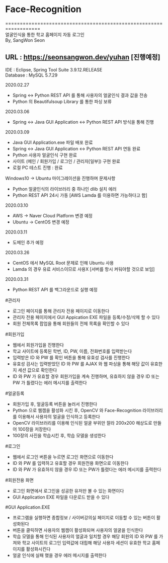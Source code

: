 # Face-Recognition   
==================================================================   
얼굴인식을 통한 학교 홈페이지 자동 로그인   
By, SangWon Seon   

URL : https://seonsangwon.dev/yuhan [진행예정]
------------------------------------------------------------------

IDE : Eclipse, Spring Tool Suite 3.9.12.RELEASE   
Database : MySQL 5.7.29   

2020.02.27
 - Spring <-> Python REST API 를 통해 사용자의 얼굴인식 결과 값을 전송
 - Python 의 Beautifulsoup Library 를 통한 파싱 보류 

2020.03.06
 - Spring <-> Java GUI Application <-> Python REST API 방식을 통해 진행
 
2020.03.09
 - Java GUI Application.exe 파일 배포 완료
 - Spring <-> Java GUI Application <-> Python REST API 연동 완료
 - Python 사용자 얼굴인식 구현 완료
 - 사이트 (메인 / 회원가입 / 로그인 / 관리자[일부]) 구현 완료
 - 로컬 PC 테스트 진행 : 완료

Windows10 -> Ubuntu 마이그레이션을 진행하며 문제사항 
 - Python 얼굴인식의 라이브러리 중 하나인 dlib 설치 에러
 - Python REST API 24시 가동 [AWS Lamda 를 이용하면 가능하다고 함]

2020.03.10
 - AWS -> Naver Cloud Platform 변경 예정
 - Ubuntu -> CentOS 변경 예정
 
2020.03.11
 - 도메인 추가 예정
 
2020.03.26
 - CentOS 에서 MySQL Root 문제로 인해 Ubuntu 사용
 - Lamda 의 경우 유료 서비스이므로 사용X [서버를 항시 켜둬야할 것으로 보임]
 
2020.03.31
 - Python REST API 를 백그라운드로 실행 예정

#관리자
 - 로그인 페이지를 통해 관리자 전용 페이지로 이동한다
 - 관리자 전용 페이지에서 GUI Appication EXE 파일을 등록/수정/삭제 할 수 있다
 - 회원 전체목록 팝업을 통해 회원들의 전체 목록을 확인할 수 있다

#회원가입
 - 웹에서 회원가입을 진행한다
 - 학교 사이트에 등록된 학번, ID, PW, 이름, 전화번호를 입력받는다
 - 입력받은 ID 와 PW 를 확인 버튼을 통해 유효성 검사를 진행한다
 - 유효성 검사는 입력받았던 ID 와 PW 를 AJAX 와 웹 파싱을 통해 해당 값이 유효한지 세션 값으로 확인한다
 - ID 와 PW 가 유효할 경우 회원가입을 계속 진행하며, 유효하지 않을 경우
   ID 또는 PW 가 틀렸다는 에러 메시지를 출력한다

#얼굴등록
 - 회원가입 후, 얼굴등록 버튼을 눌러서 진행한다
 - Python 으로 웹캠을 활성화 시킨 후, OpenCV 와 Face-Recognition 라이브러리를 이용해서 사용자의 얼굴을 인식하고 등록한다
 - OpenCV 라이브러리를 이용해 인식된 얼굴 부위만 잘라 200x200 해상도로 만들어 100장을 저장한다
 - 100장의 사진을 학습시킨 후, 학습 모델을 생성한다

#로그인
 - 웹에서 로그인 버튼을 누르면 로그인 화면으로 이동한다
 - ID 와 PW 를 입력하고 유효할 경우 회원전용 화면으로 이동한다
 - ID 와 PW 가 유효하지 않을 경우 ID 또는 PW가 틀렸다는 에러 메시지를 출력한다

#회원전용 화면
 - 로그인 화면에서 로그인을 성공한 유저만 볼 수 있는 화면이다
 - GUI Application EXE 파일을 다운로드 받을 수 있다

#GUI Application.EXE
 - 프로그램을 실행하면 종합정보 / 사이버강의실 페이지로 이동할 수 있는 버튼이 활성화된다
 - 버튼을 클릭하면 사용자의 웹캠이 활성화되며 사용자의 얼굴을 인식한다
 - 학습 모델을 통해 인식된 사용자의 얼굴과 일치할 경우 해당 회원의 ID 와 PW 를 가져와
   학교 사이트의 로그인 입력값에 대힙해 해당 사용자 세션이 유효한 학교 홈페이지를 활성화시킨다
 - 얼굴 인식에 실패 했을 경우 에러 메시지를 출력한다
